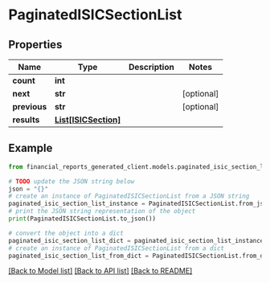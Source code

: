 # PaginatedISICSectionList


## Properties

Name | Type | Description | Notes
------------ | ------------- | ------------- | -------------
**count** | **int** |  | 
**next** | **str** |  | [optional] 
**previous** | **str** |  | [optional] 
**results** | [**List[ISICSection]**](ISICSection.md) |  | 

## Example

```python
from financial_reports_generated_client.models.paginated_isic_section_list import PaginatedISICSectionList

# TODO update the JSON string below
json = "{}"
# create an instance of PaginatedISICSectionList from a JSON string
paginated_isic_section_list_instance = PaginatedISICSectionList.from_json(json)
# print the JSON string representation of the object
print(PaginatedISICSectionList.to_json())

# convert the object into a dict
paginated_isic_section_list_dict = paginated_isic_section_list_instance.to_dict()
# create an instance of PaginatedISICSectionList from a dict
paginated_isic_section_list_from_dict = PaginatedISICSectionList.from_dict(paginated_isic_section_list_dict)
```
[[Back to Model list]](../README.md#documentation-for-models) [[Back to API list]](../README.md#documentation-for-api-endpoints) [[Back to README]](../README.md)


